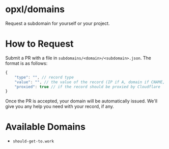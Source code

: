 # opxl/domains
Request a subdomain for yourself or your project.

# How to Request
Submit a PR with a file in `subdomains/<domain>/<subdomain>.json`. The format is as follows:
```js
{
    "type": "", // record type
    "value": "", // the value of the record (IP if A, domain if CNAME, etc.)
    "proxied": true // if the record should be proxied by Cloudflare
}
```
Once the PR is accepted, your domain will be automatically issued. We'll give you any help you need with your record, if any.

# Available Domains
- `should-get-to.work`